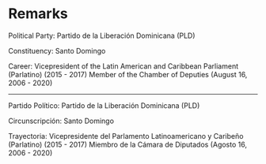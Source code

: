# Remarks

Political Party: Partido de la Liberación Dominicana (PLD)

Constituency:
Santo Domingo

Career:
Vicepresident of the Latin American and Caribbean Parliament (Parlatino) (2015 - 2017)
Member of the Chamber of Deputies (August 16, 2006 - 2020)

*******************************************************************************************

Partido Político: Partido de la Liberación Dominicana (PLD)

Circunscripción:
Santo Domingo

Trayectoria:
Vicepresidente del Parlamento Latinoamericano y Caribeño (Parlatino) (2015 - 2017)
Miembro de la Cámara de Diputados (Agosto 16, 2006 - 2020)
